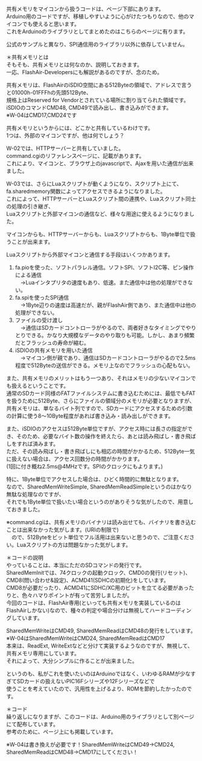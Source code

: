 共有メモリをマイコンから扱うコードは、ページ下部にあります。  
Arduino用のコードですが、移植しやすいように心がけたつもりなので、他のマイコンでも使えると思います。  
これをArduinoのライブラリとしてまとめたのはこちらのページに有ります。  
  
公式のサンプルと異なり、SPI通信用のライブラリ以外に依存していません。  
  
＊共有メモリとは  
そもそも、共有メモリとは何なのか、説明しておきます。  
一応、FlashAir-Developersにも解説があるのですが、念のため。  
  
共有メモリは、FlashAirのiSDIO空間にある512Byteの領域で、アドレスで言うと01000h-01FFFhの先頭512Byte、  
規格上はReserved for Vendorとされている場所に割り当てられた領域です。  
iSDIOのコマンドCMD48, CMD49で読み出し、書き込みができます。  
※W-04はCMD17,CMD24です  
  
共有メモリというからには、どこかと共有しているわけです。  
1つは、外部のマイコンですが、他は何でしょう？  
  
W-02では、HTTPサーバーと共有していました。  
command.cgiのリファレンスページに、記載があります。  
これにより、マイコンと、ブラウザ上のjavascriptで、Ajaxを用いた通信が出来ました。  
  
W-03では、さらにLuaスクリプトが動くようになり、スクリプト上にて、fa.sharedmemory関数によってアクセスできるようになりました。  
これによって、HTTPサーバーとLuaスクリプト間の連携や、Luaスクリプト同士の処理の引き継ぎ、  
Luaスクリプトと外部マイコンの通信など、様々な用途に使えるようになりました。  
  
マイコンからも、HTTPサーバーからも、Luaスクリプトからも、1Byte単位で扱うことが出来ます。  
  
  
  
Luaスクリプトから外部マイコンと通信する手段はいくつかあります。  
1. fa.pioを使った、ソフトパラレル通信。ソフトSPI、ソフトI2C等、ピン操作による通信  
　→Luaインタプリタの速度もあり、低速。また通信中は他の処理ができない。  
2. fa.spiを使ったSPI通信  
　→1Byte辺りの速度は高速だが、親がFlashAir側であり、また通信中は他の処理ができない。  
3. ファイルの受け渡し  
　→通信はSDカードコントローラがやるので、両者好きなタイミングでやりとりできる。かなり大規模なデータのやり取りも可能。しかし、あまり頻繁だとフラッシュの寿命が縮む。  
4. iSDIOの共有メモリを用いた通信  
　→マイコン側が親であり、通信はSDカードコントローラがやるので2.5ms程度で512Byteの送信ができる。メモリ上なのでフラッシュの心配もない。  
  
  
また、共有メモリのメリットはもう一つあり、それはメモリの少ないマイコンでも扱えるということです。  
通常のSDカード同様のFATファイルシステムに書き込むためには、最低でもFATを扱うために512Byte、さらにファイルの領域分のメモリが必要となりますが、  
共有メモリは、単なるバイト列ですので、SDカードにアクセスするための引数の計算に使う8～10Byte程度があれば書き込み・読み出しができます。  
  
また、iSDIOのアクセスは512Byte単位ですが、アクセス時には長さの指定ができ、そのため、必要なバイト数の操作を終えたら、あとは読み飛ばし・書き飛ばしをすれば済みます。  
ただ、その読み飛ばし・書き飛ばしにも相応の時間がかかるため、512Byte一気に扱えない場合は、アクセス回数分の時間がかかります。  
(1回に付き概ね2.5ms@4MHzです。SPIのクロックにもよります。)  
  
特に、1Byte単位でアクセスした場合は、ひどく時間的に無駄となります。  
なので、SharedMemWriteSimple, SharedMemReadSimpleというのはかなり無駄な処理なのですが、  
それでも1Byte単位で扱いたい場合というのがありそうな気がしたので、用意しておきました。  
  
※command.cgiは、共有メモリのバイナリは読み出せても、バイナリを書き込むことは出来なかった気がします。(URIの制限で)  
　ので、512Byteをビット単位でフル活用は出来ないと思うので、ご注意ください。Luaスクリプトの方は問題なかった気がします。  
  
＊コードの説明  
やっていることは、本当にただのSDコマンドの発行です。  
SharedMemInitでは、74クロックの起動クロック、CMD0の発行(リセット)、CMD8(問い合わせ&設定)、ACMD41(SDHCの初期化)をしています。  
CMD8が必要だったり、ACMD41にSDHC/XC用のビットを立てる必要があったりと、色々ハマりポイントが有って苦労しましたが。  
今回のコードは、FlashAir専用(といっても共有メモリを実装しているのはFlashAirしかない)なので、種々の判定や場合分けは無視してハードコーディングしています。  
  
SharedMemWriteはCMD49, SharedMemReadはCMD48の発行をしています。  
※W-04はSharedMemWriteはCMD24, SharedMemReadはCMD17  
本来は、ReadExt, WriteExtなどと分けて実装するようなのですが、無視して、共有メモリ専用にしています。  
それによって、大分シンプルに作ることが出来ました。  
  
というのも、私がこれを使いたいのはArduinoではなく、いわゆるRAMが少なすぎてSDカードの扱えないPIC16Fシリーズや12Fシリーズなどで  
使うことを考えていたので、汎用性を上げるより、ROMを節約したかったのです。  
  
＊コード  
繰り返しになりますが、このコードは、Arduino用のライブラリとして別ページにて配布しています。  
参考のために、ページ上にも掲載しています。  
  
※W-04は書き換えが必要です！SharedMemWriteはCMD49→CMD24, SharedMemReadはCMD48→CMD17にしてください！  
